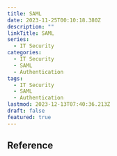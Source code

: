 ```yaml
---
title: SAML
date: 2023-11-25T00:10:18.380Z
description: ""
linkTitle: SAML
series:
  - IT Security
categories:
  - IT Security
  - SAML
  - Authentication
tags:
  - IT Security
  - SAML
  - Authentication
lastmod: 2023-12-13T07:40:36.213Z
draft: false
featured: true
---
```


## Reference
